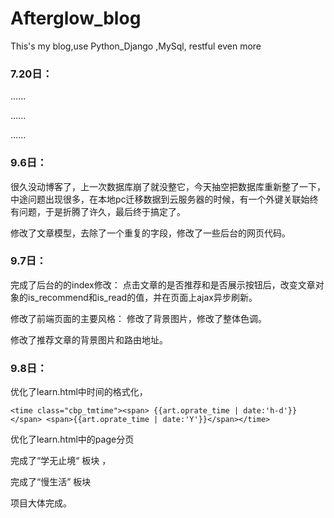 # Afterglow_blog
This's my blog,use Python_Django ,MySql, restful even more



### 7.20日：

......

......

......

### 9.6日：

很久没动博客了，上一次数据库崩了就没整它，今天抽空把数据库重新整了一下，中途问题出现很多，在本地pc迁移数据到云服务器的时候，有一个外键关联始终有问题，于是折腾了许久，最后终于搞定了。

修改了文章模型，去除了一个重复的字段，修改了一些后台的网页代码。


### 9.7日：

完成了后台的的index修改： 点击文章的是否推荐和是否展示按钮后，改变文章对象的is_recommend和is_read的值，并在页面上ajax异步刷新。

修改了前端页面的主要风格： 修改了背景图片，修改了整体色调。

修改了推荐文章的背景图片和路由地址。

### 9.8日：

优化了learn.html中时间的格式化，

```
<time class="cbp_tmtime"><span> {{art.oprate_time | date:'h-d'}} </span> <span>{{art.oprate_time | date:'Y'}}</span></time>
```

优化了learn.html中的page分页

完成了“学无止境“ 板块 ，

完成了“慢生活” 板块 

项目大体完成。